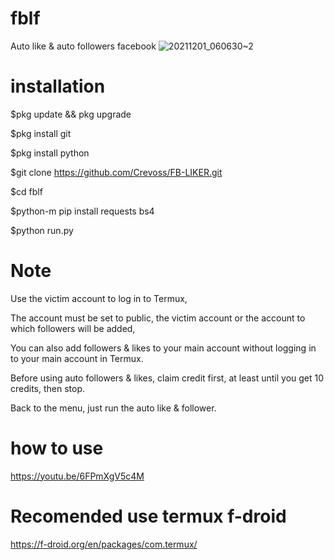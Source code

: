 # fblf
Auto like &amp; auto followers facebook
![20211201_060630~2](https://user-images.githubusercontent.com/52388234/144144107-62e7d9a8-27c3-4e65-a082-9287500853ec.jpg)

# installation

$pkg update && pkg upgrade

$pkg install git

$pkg install python

$git clone https://github.com/Crevoss/FB-LIKER.git

$cd fblf

$python-m pip install requests bs4

$python run.py

# Note

Use the victim account to log in to Termux,

The account must be set to public, the victim account or the account to which followers will be added,

You can also add followers & likes to your main account without logging in to your main account in Termux.

Before using auto followers & likes, claim credit first, at least until you get 10 credits, then stop.

Back to the menu, just run the auto like & follower.

# how to use
https://youtu.be/6FPmXgV5c4M

# Recomended use termux f-droid
https://f-droid.org/en/packages/com.termux/
